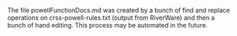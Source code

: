 The file powellFunctionDocs.md was created by a bunch of find and replace operations on crss-powell-rules.txt (output from RiverWare) and then a bunch of hand editing.  This process may be automated in the future. 

